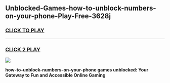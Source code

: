 
## Unblocked-Games-how-to-unblock-numbers-on-your-phone-Play-Free-3628j
<h3>
<a href="https://premium76.site?title=how-to-unblock-numbers-on-your-phone&ref=21A">CLICK TO PLAY</a></h3>
<hr>

<h3>
<a href="https://premium76.site?title=how-to-unblock-numbers-on-your-phone&ref=21A">CLICK 2 PLAY</a>
  
</h3>

<a href="https://premium76.site?title=how-to-unblock-numbers-on-your-phone&ref=21A"><img src="https://clearcache.store/games.png"></a>


**how-to-unblock-numbers-on-your-phone games unblocked: Your Gateway to Fun and Accessible Online Gaming**
